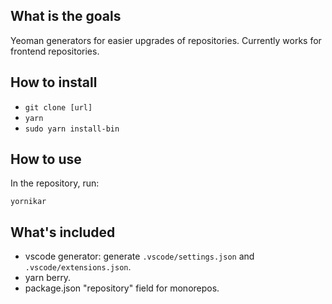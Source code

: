 ## What is the goals

Yeoman generators for easier upgrades of repositories. Currently works for frontend repositories.

## How to install

- `git clone [url]`
- `yarn`
- `sudo yarn install-bin`

## How to use

In the repository, run:

```
yornikar
```

## What's included

- vscode generator: generate `.vscode/settings.json` and `.vscode/extensions.json`.
- yarn berry.
- package.json "repository" field for monorepos.
